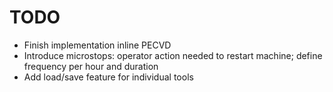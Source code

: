 TODO
====

- Finish implementation inline PECVD
- Introduce microstops: operator action needed to restart machine; define frequency per hour and duration
- Add load/save feature for individual tools
